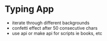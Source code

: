 # Typing App

- iterate through different backgrounds
- confetti effect after 50 consecutive chars
- use api or make api for scripts ie books, etc
